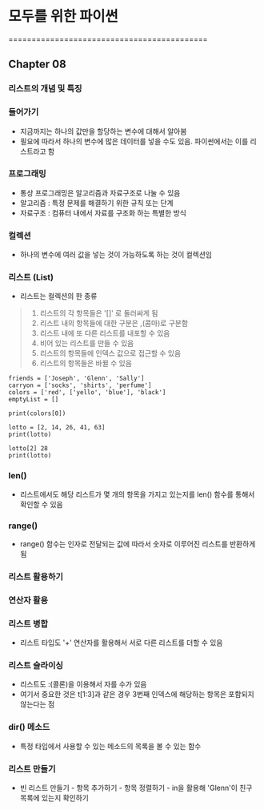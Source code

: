 # 모두를 위한 파이썬

===========================================

## Chapter 08


### 리스트의 개념 및 특징

### 들어가기
- 지금까지는 하나의 값만을 할당하는 변수에 대해서 알아봄
- 필요에 따라서 하나의 변수에 많은 데이터를 넣을 수도 있음. 파이썬에서는 이를 리스트라고 함


### 프로그래밍
- 통상 프로그래밍은 알고리즘과 자료구조로 나눌 수 있음
- 알고리즘 : 특정 문제를 해결하기 위한 규칙 또는 단계
- 자료구조 : 컴퓨터 내에서 자료를 구조화 하는 특별한 방식

### 컬렉션
- 하나의 변수에 여러 값을 넣는 것이 가능하도록 하는 것이 컬렉션임


### 리스트 (List)
- 리스트는 컬렉션의 한 종류

> 1. 리스트의 각 항목들은 '[]' 로 둘러싸게 됨
> 2. 리스트 내의 항목들에 대한 구분은 ,(콤마)로 구분함
> 3. 리스트 내에 또 다른 리스트를 내포할 수 있음
> 4. 비어 있는 리스트를 만들 수 있음
> 5. 리스트의 항목들에 인덱스 값으로 접근할 수 있음
> 6. 리스트의 항목들은 바뀔 수 있음


```
friends = ['Joseph', 'Glenn', 'Sally']
carryon = ['socks', 'shirts', 'perfume']
colors = ['red', ['yello', 'blue'], 'black']
emptyList = []

print(colors[0])

lotto = [2, 14, 26, 41, 63]
print(lotto)

lotto[2] 28
print(lotto)
```


### len()
- 리스트에서도 해당 리스트가 몇 개의 항목을 가지고 있는지를 len() 함수를 통해서 확인할 수 있음


### range()
- range() 함수는 인자로 전달되는 값에 따라서 숫자로 이루어진 리스트를 반환하게 됨


### 리스트 활용하기

### 연산자 활용
### 리스트 병합
- 리스트 타입도 '+' 연산자를 활용해서 서로 다른 리스트를 더할 수 있음


### 리스트 슬라이싱
- 리스트도 :(콜론)을 이용해서 자를 수가 있음
- 여기서 중요한 것은 t[1:3]과 같은 경우 3번째 인덱스에 해당하는 항목은 포함되지 않는다는 점


### dir() 메소드
- 특정 타입에서 사용할 수 있는 메소드의 목록을 볼 수 있는 함수


### 리스트 만들기
- 빈 리스트 만들기 - 항목 추가하기 - 항목 정렬하기 - in을 활용해 'Glenn'이 친구 목록에 있는지 확인하기
